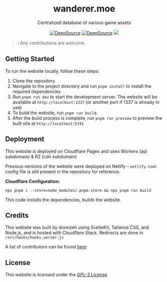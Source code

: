 <h1 align="center">wanderer.moe</h1>
<p align="center">Centralized database of various game assets</p>

<p align="center">
  <a href="https://deepsource.io/gh/dromzeh/wanderer.moe/?ref=repository-badge}" target="_blank"><img alt="DeepSource" title="DeepSource" src="https://deepsource.io/gh/dromzeh/wanderer.moe.svg/?label=active+issues&token=EzKEOHLDivZSRTyThM-VLLsH"/></a>
  <a href="https://deepsource.io/gh/dromzeh/wanderer.moe/?ref=repository-badge}" target="_blank"><img alt="DeepSource" title="DeepSource" src="https://deepsource.io/gh/dromzeh/wanderer.moe.svg/?label=resolved+issues&token=EzKEOHLDivZSRTyThM-VLLsH"/></a>
  <a title="Crowdin" target="_blank" href="https://crowdin.com"><img src="https://badges.crowdin.net/wanderermoe/localized.svg"></a>
</p>

> ℹ️ Any contributions are welcome.

## Getting Started

To run the website locally, follow these steps:

1. Clone the repository
2. Navigate to the project directory and run `pnpm install` to install the required dependencies
3. Run `pnpm run dev` to start the development server. The website will be available at `http://localhost:1337` (or another port if 1337 is already in use)
4. To build the website, run `pnpm run build`.
5. After the build process is complete, run `pnpm run preview` to preview the built site at `http://localhost:5741`

## Deployment

This website is deployed on Cloudflare Pages and uses Workers (api subdomain) & R2 (cdn subdomain)

Previous versions of the website were deployed on Netlify - `netlify.toml` config file is still present in the repository for reference.

**Cloudflare Configuration:**

```
npx pnpm i --store=node_modules/.pnpm-store && npx pnpm run build
```

This code installs the dependencies, builds the website.

## Credits

This website was built by dromzeh using SvelteKit, Tailwind CSS, and Node.js, and is hosted with Cloudflare Stack.
Redirects are done in `/src/hooks/hooks.server.js`

A list of contributors can be found [here](https://wanderer.moe/contributors)

## License

This website is licensed under the [GPL-3 License](https://www.gnu.org/licenses/gpl-3.0.en.html)
